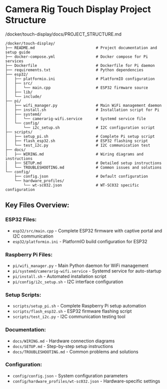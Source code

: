 # Camera Rig Touch Display Project Structure

/docker/touch-display/docs/PROJECT_STRUCTURE.md

```
/docker/touch-display/
├── README.md                           # Project documentation and setup guide
├── docker-compose.yml                  # Docker compose for Pi services
├── Dockerfile                          # Dockerfile for Pi daemon
├── requirements.txt                    # Python dependencies
├── esp32/
│   ├── platformio.ini                  # PlatformIO configuration
│   ├── src/
│   │   └── main.cpp                    # ESP32 firmware source
│   ├── lib/
│   └── include/
├── pi/
│   ├── wifi_manager.py                 # Main WiFi management daemon
│   ├── install.sh                      # Installation script for Pi
│   ├── systemd/
│   │   └── camerarig-wifi.service      # Systemd service file
│   └── config/
│       └── i2c_setup.sh                # I2C configuration script
├── scripts/
│   ├── setup_pi.sh                     # Complete Pi setup script
│   ├── flash_esp32.sh                  # ESP32 flashing script
│   └── test_i2c.py                     # I2C communication test
├── docs/
│   ├── WIRING.md                       # Wiring diagrams and instructions
│   ├── SETUP.md                        # Detailed setup instructions
│   └── TROUBLESHOOTING.md              # Common issues and solutions
└── config/
    ├── config.json                     # Default configuration
    └── hardware_profiles/
        └── wt-sc032.json               # WT-SC032 specific configuration
```

## Key Files Overview:

### ESP32 Files:

- `esp32/src/main.cpp` - Complete ESP32 firmware with captive portal and I2C communication
- `esp32/platformio.ini` - PlatformIO build configuration for ESP32

### Raspberry Pi Files:

- `pi/wifi_manager.py` - Main Python daemon for WiFi management
- `pi/systemd/camerarig-wifi.service` - Systemd service for auto-startup
- `pi/install.sh` - Automated installation script
- `pi/config/i2c_setup.sh` - I2C interface configuration

### Setup Scripts:

- `scripts/setup_pi.sh` - Complete Raspberry Pi setup automation
- `scripts/flash_esp32.sh` - ESP32 firmware flashing script
- `scripts/test_i2c.py` - I2C communication testing tool

### Documentation:

- `docs/WIRING.md` - Hardware connection diagrams
- `docs/SETUP.md` - Step-by-step setup instructions
- `docs/TROUBLESHOOTING.md` - Common problems and solutions

### Configuration:

- `config/config.json` - System configuration parameters
- `config/hardware_profiles/wt-sc032.json` - Hardware-specific settings